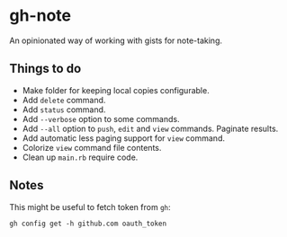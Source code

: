 # gh-note
An opinionated way of working with gists for note-taking.

## Things to do
- Make folder for keeping local copies configurable.
- Add `delete` command.
- Add `status` command.
- Add `--verbose` option to some commands.
- Add `--all` option to `push`, `edit` and `view` commands. Paginate results.
- Add automatic less paging support for `view` command.
- Colorize `view` command file contents.
- Clean up `main.rb` require code.

## Notes
This might be useful to fetch token from `gh`:
```
gh config get -h github.com oauth_token
```
